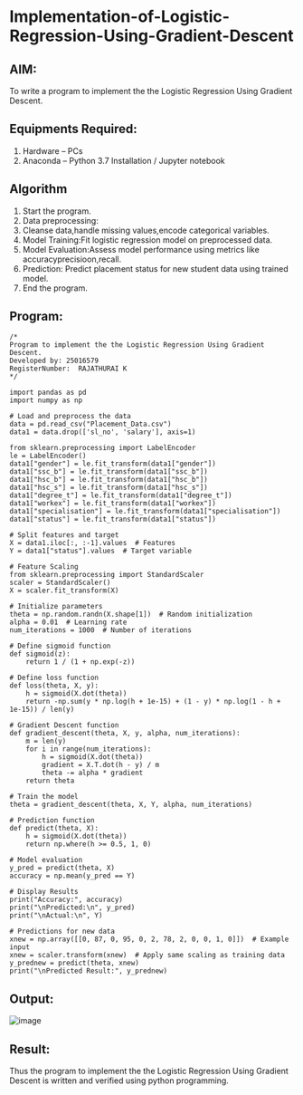 # Implementation-of-Logistic-Regression-Using-Gradient-Descent

## AIM:
To write a program to implement the the Logistic Regression Using Gradient Descent.

## Equipments Required:
1. Hardware – PCs
2. Anaconda – Python 3.7 Installation / Jupyter notebook

## Algorithm
1. Start the program.
2. Data preprocessing:
3. Cleanse data,handle missing values,encode categorical variables.
4. Model Training:Fit logistic regression model on preprocessed data.
5. Model Evaluation:Assess model performance using metrics like accuracyprecisioon,recall.
6. Prediction: Predict placement status for new student data using trained model.
7. End the program.

## Program:
```
/*
Program to implement the the Logistic Regression Using Gradient Descent.
Developed by: 25016579
RegisterNumber:  RAJATHURAI K
*/
```
```
import pandas as pd
import numpy as np

# Load and preprocess the data
data = pd.read_csv("Placement_Data.csv")
data1 = data.drop(['sl_no', 'salary'], axis=1)

from sklearn.preprocessing import LabelEncoder
le = LabelEncoder()
data1["gender"] = le.fit_transform(data1["gender"])
data1["ssc_b"] = le.fit_transform(data1["ssc_b"])
data1["hsc_b"] = le.fit_transform(data1["hsc_b"])
data1["hsc_s"] = le.fit_transform(data1["hsc_s"])
data1["degree_t"] = le.fit_transform(data1["degree_t"])
data1["workex"] = le.fit_transform(data1["workex"])
data1["specialisation"] = le.fit_transform(data1["specialisation"])
data1["status"] = le.fit_transform(data1["status"])

# Split features and target
X = data1.iloc[:, :-1].values  # Features
Y = data1["status"].values  # Target variable

# Feature Scaling
from sklearn.preprocessing import StandardScaler
scaler = StandardScaler()
X = scaler.fit_transform(X)

# Initialize parameters
theta = np.random.randn(X.shape[1])  # Random initialization
alpha = 0.01  # Learning rate
num_iterations = 1000  # Number of iterations

# Define sigmoid function
def sigmoid(z):
    return 1 / (1 + np.exp(-z))

# Define loss function
def loss(theta, X, y):
    h = sigmoid(X.dot(theta))
    return -np.sum(y * np.log(h + 1e-15) + (1 - y) * np.log(1 - h + 1e-15)) / len(y)

# Gradient Descent function
def gradient_descent(theta, X, y, alpha, num_iterations):
    m = len(y)
    for i in range(num_iterations):
        h = sigmoid(X.dot(theta))
        gradient = X.T.dot(h - y) / m
        theta -= alpha * gradient
    return theta

# Train the model
theta = gradient_descent(theta, X, Y, alpha, num_iterations)

# Prediction function
def predict(theta, X):
    h = sigmoid(X.dot(theta))
    return np.where(h >= 0.5, 1, 0)

# Model evaluation
y_pred = predict(theta, X)
accuracy = np.mean(y_pred == Y)

# Display Results
print("Accuracy:", accuracy)
print("\nPredicted:\n", y_pred)
print("\nActual:\n", Y)

# Predictions for new data
xnew = np.array([[0, 87, 0, 95, 0, 2, 78, 2, 0, 0, 1, 0]])  # Example input
xnew = scaler.transform(xnew)  # Apply same scaling as training data
y_prednew = predict(theta, xnew)
print("\nPredicted Result:", y_prednew)
```
## Output:
![image](https://github.com/user-attachments/assets/6bfd986b-c065-40ac-b20f-65e9ea0d59d4)



## Result:
Thus the program to implement the the Logistic Regression Using Gradient Descent is written and verified using python programming.

